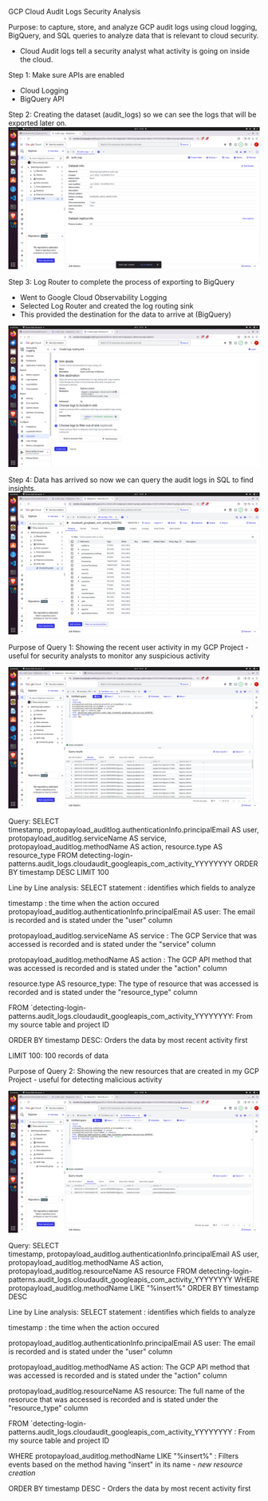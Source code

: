 GCP Cloud Audit Logs Security Analysis

Purpose:  to capture, store, and analyze GCP audit logs using cloud logging, BigQuery, and SQL queries to analyze data that is relevant to cloud security. 
 - Cloud Audit logs tell a security analyst what activity is going on inside the cloud.

Step 1: Make sure APIs are enabled
  - Cloud Logging
  - BigQuery API



Step 2: Creating the dataset (audit_logs) so we can see the logs that will be exported later on.
![Dataset Creation](screenshots/creation_of_dataset.png)


Step 3: Log Router to complete the process of exporting to BigQuery
  - Went to Google Cloud Observability Logging
  - Selected Log Router and created the log routing sink
  - This provided the destination for the data to arrive at (BigQuery)

![Log Routing Process](screenshots/log_routing_process.png)

Step 4: Data has arrived so now we can query the audit logs in SQL to find insights.
![Audit Log Data in BigQuery](screenshots/data_arrived_BigQuery.png)

Purpose of Query 1: Showing the recent user activity in my GCP Project - useful for security analysts to monitor any suspicious activity

![General Audit Log Query Result](screenshots/query1.png)

Query:
SELECT  
timestamp,
protopayload_auditlog.authenticationInfo.principalEmail AS user,
protopayload_auditlog.serviceName AS service,
protopayload_auditlog.methodName AS action,
resource.type AS resource_type
FROM detecting-login-patterns.audit_logs.cloudaudit_googleapis_com_activity_YYYYYYYY
ORDER BY timestamp DESC
LIMIT 100

Line by Line analysis:
SELECT statement : identifies which fields to analyze

timestamp : the time when the action occured
protopayload_auditlog.authenticationInfo.principalEmail AS user: The email is recorded and is stated under the "user" column

protopayload_auditlog.serviceName AS service : The GCP Service that was accessed is recorded and is stated under the "service" column

protopayload_auditlog.methodName AS action : The GCP API method that was accessed is recorded and is stated under the "action" column

resource.type AS resource_type: The type of resource that was accessed is recorded and is stated under the "resource_type" column

FROM `detecting-login-patterns.audit_logs.cloudaudit_googleapis_com_activity_YYYYYYYY: From my source table and project ID

ORDER BY timestamp DESC: Orders the data by most recent activity first

LIMIT 100: 100 records of data

Purpose of Query 2: Showing the new resources that are created in my GCP Project - useful for detecting malicious activity

![Resource Creation Query Result](screenshots/query2.png)

Query:
SELECT  
timestamp,
protopayload_auditlog.authenticationInfo.principalEmail AS user,
protopayload_auditlog.methodName AS action,
protopayload_auditlog.resourceName AS resource
FROM detecting-login-patterns.audit_logs.cloudaudit_googleapis_com_activity_YYYYYYYY 
WHERE protopayload_auditlog.methodName LIKE "%insert%"
ORDER BY timestamp DESC

Line by Line analysis:
SELECT statement : identifies which fields to analyze

timestamp : the time when the action occured

protopayload_auditlog.authenticationInfo.principalEmail AS user: The email is recorded and is stated under the "user" column

protopayload_auditlog.methodName AS action: The GCP API method that was accessed is recorded and is stated under the "action" column

protopayload_auditlog.resourceName AS resource: The full name of the resoruce that was accessed is recorded and is stated under the "resource_type" column

FROM `detecting-login-patterns.audit_logs.cloudaudit_googleapis_com_activity_YYYYYYYY : From my source table and project ID

WHERE protopayload_auditlog.methodName LIKE "%insert%" : Filters events based on the method having "insert" in its name - *new resource creation*

ORDER BY timestamp DESC - Orders the data by most recent activity first










